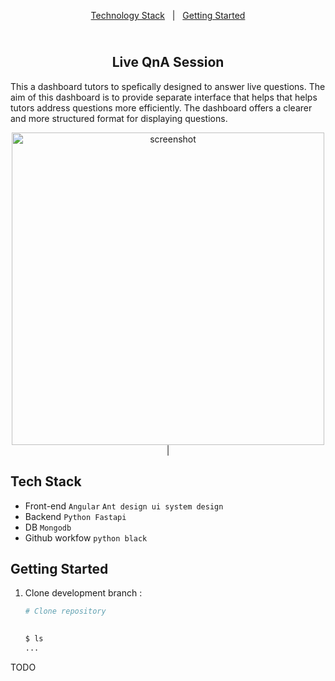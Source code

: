 <p align="center">
  <a href="#Technoly">Technology Stack</a> &nbsp; | &nbsp;
  <a href="#getting-started">Getting Started</a> 
</p>
<h2 align="center">
  </br>Live QnA Session
</h2>
This a dashboard tutors to spefically designed to answer live questions. The aim of this
dashboard is to provide separate interface that helps that helps tutors address questions more efficiently.
The dashboard offers a clearer and more structured format for displaying questions.
<p align="center">
  <img src="screenshots/1.jpg" alt="screenshot" height="500"> &nbsp; | &nbsp;
</p>

## Tech Stack
- Front-end  `Angular`  `Ant design ui system design`
- Backend `Python Fastapi`
- DB `Mongodb`
- Github workfow `python black`

## Getting Started
1. Clone development branch :
    ```bash
    # Clone repository
 
  
    $ ls 
    ...
  TODO